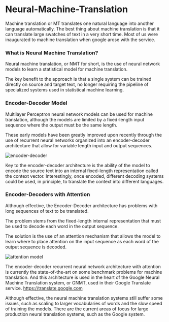 # Neural-Machine-Translation

Machine translation or MT translates one natural language into another language automatically.
The best thing about machine translation is that it can translate large swatches of text in a very short time. Most of us were inaugurated to machine translation when google arose with the service. 

### What is Neural Machine Translation?
Neural machine translation, or NMT for short, is the use of neural network models to learn a statistical model for machine translation.

The key benefit to the approach is that a single system can be trained directly on source and target text, no longer requiring the pipeline of specialized systems used in statistical machine learning.

### Encoder-Decoder Model
Multilayer Perceptron neural network models can be used for machine translation, although the models are limited by a fixed-length input sequence where the output must be the same length.

These early models have been greatly improved upon recently through the use of recurrent neural networks organized into an encoder-decoder architecture that allow for variable length input and output sequences.

<img src="https://miro.medium.com/max/550/1*BbF4o_uKCRKerXpZiJBlpg.png" alt="encoder-decoder">

Key to the encoder-decoder architecture is the ability of the model to encode the source text into an internal fixed-length representation called the context vector. Interestingly, once encoded, different decoding systems could be used, in principle, to translate the context into different languages.

### Encoder-Decoders with Attention     
Although effective, the Encoder-Decoder architecture has problems with long sequences of text to be translated.

The problem stems from the fixed-length internal representation that must be used to decode each word in the output sequence.

The solution is the use of an attention mechanism that allows the model to learn where to place attention on the input sequence as each word of the output sequence is decoded.

<img src="https://miro.medium.com/max/2000/1*Gv5Im9HOh8yLA9yhxuhM9A.png" alt="attention model">

The encoder-decoder recurrent neural network architecture with attention is currently the state-of-the-art on some benchmark problems for machine translation. And this architecture is used in the heart of the Google Neural Machine Translation system, or GNMT, used in their Google Translate service.
https://translate.google.com

Although effective, the neural machine translation systems still suffer some issues, such as scaling to larger vocabularies of words and the slow speed of training the models. There are the current areas of focus for large production neural translation systems, such as the Google system.
